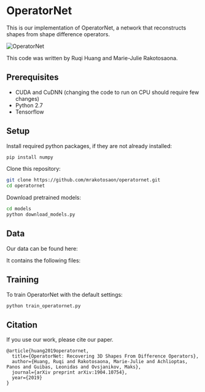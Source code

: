 # OperatorNet
This is our implementation of OperatorNet, a network that reconstructs shapes from shape difference operators.


![OperatorNet](https://raw.githubusercontent.com/mrakotosaon/operatornet/master/images/operatornet.png "OperatorNet")

This code was written by Ruqi Huang and Marie-Julie Rakotosaona.

## Prerequisites
* CUDA and CuDNN (changing the code to run on CPU should require few changes)
* Python 2.7
* Tensorflow

## Setup
Install required python packages, if they are not already installed:
``` bash
pip install numpy
```


Clone this repository:
``` bash
git clone https://github.com/mrakotosaon/operatornet.git
cd operatornet
```


Download pretrained models:
``` bash
cd models
python download_models.py
```

 ## Data

Our data can be found here:

It contains the following files:



## Training
To train OperatorNet with the default settings:
``` bash
python train_operatornet.py
```

## Citation
If you use our work, please cite our paper.
```
@article{huang2019operatornet,
  title={OperatorNet: Recovering 3D Shapes From Difference Operators},
  author={Huang, Ruqi and Rakotosaona, Marie-Julie and Achlioptas, Panos and Guibas, Leonidas and Ovsjanikov, Maks},
  journal={arXiv preprint arXiv:1904.10754},
  year={2019}
}
```

